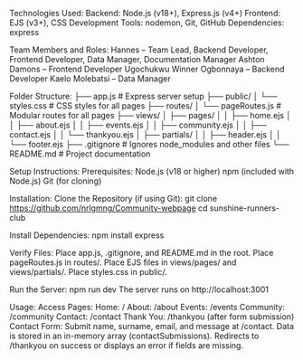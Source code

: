 Technologies Used:
Backend: Node.js (v18+), Express.js (v4+)
Frontend: EJS (v3+), CSS
Development Tools: nodemon, Git, GitHub
Dependencies: express

Team Members and Roles:
Hannes – Team Lead, Backend Developer, Frontend Developer, Data Manager, Documentation Manager
Ashton Damons – Frontend Developer
Ugochukwu Winner Ogbonnaya – Backend Developer
Kaelo Molebatsi – Data Manager

Folder Structure:
├── app.js                # Express server setup
├── public/
│   └── styles.css       # CSS styles for all pages
├── routes/
│   └── pageRoutes.js    # Modular routes for all pages
├── views/
│   ├── pages/
│   │   ├── home.ejs
│   │   ├── about.ejs
│   │   ├── events.ejs
│   │   ├── community.ejs
│   │   ├── contact.ejs
│   │   └── thankyou.ejs
│   ├── partials/
│   │   ├── header.ejs
│   │   └── footer.ejs
├── .gitignore           # Ignores node_modules and other files
└── README.md            # Project documentation

Setup Instructions:
Prerequisites:
Node.js (v18 or higher)
npm (included with Node.js)
Git (for cloning)

Installation:
Clone the Repository (if using Git):
git clone <https://github.com/nrlgmng/Community-webpage>
cd sunshine-runners-club

Install Dependencies:
npm install express

Verify Files:
Place app.js, .gitignore, and README.md in the root.
Place pageRoutes.js in routes/.
Place EJS files in views/pages/ and views/partials/.
Place styles.css in public/.

Run the Server:
npm run dev
The server runs on http://localhost:3001

Usage:
Access Pages:
Home: /
About: /about
Events: /events
Community: /community
Contact: /contact
Thank You: /thankyou (after form submission)
Contact Form:
Submit name, surname, email, and message at /contact.
Data is stored in an in-memory array (contactSubmissions).
Redirects to /thankyou on success or displays an error if fields are missing.